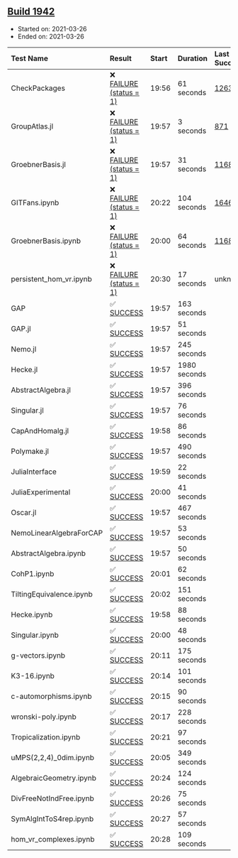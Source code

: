 ## [Build 1942](https://oscarci.mathematik.uni-kl.de/job/oscar-stable/1942/)

* Started on: 2021-03-26
* Ended on: 2021-03-26

| Test Name    | Result | Start | Duration | Last Success | First Failure |
|:-------------|:-------|:------|:---------|:-------------|:--------------|
| CheckPackages | ❌ [FAILURE (status = 1)](https://oscarci.mathematik.uni-kl.de/job/oscar-stable/1942/artifact/logs/build-1942/CheckPackages.log) | 19:56 | 61 seconds | [1263](https://oscarci.mathematik.uni-kl.de/job/oscar-stable/1263/) | [1264](https://oscarci.mathematik.uni-kl.de/job/oscar-stable/1264/) |
| GroupAtlas.jl | ❌ [FAILURE (status = 1)](https://oscarci.mathematik.uni-kl.de/job/oscar-stable/1942/artifact/logs/build-1942/GroupAtlas.jl.log) | 19:57 | 3 seconds | [871](https://oscarci.mathematik.uni-kl.de/job/oscar-stable/871/) | [872](https://oscarci.mathematik.uni-kl.de/job/oscar-stable/872/) |
| GroebnerBasis.jl | ❌ [FAILURE (status = 1)](https://oscarci.mathematik.uni-kl.de/job/oscar-stable/1942/artifact/logs/build-1942/GroebnerBasis.jl.log) | 19:57 | 31 seconds | [1168](https://oscarci.mathematik.uni-kl.de/job/oscar-stable/1168/) | [1169](https://oscarci.mathematik.uni-kl.de/job/oscar-stable/1169/) |
| GITFans.ipynb | ❌ [FAILURE (status = 1)](https://oscarci.mathematik.uni-kl.de/job/oscar-stable/1942/artifact/logs/build-1942/GITFans.ipynb.log) | 20:22 | 104 seconds | [1646](https://oscarci.mathematik.uni-kl.de/job/oscar-stable/1646/) | [1647](https://oscarci.mathematik.uni-kl.de/job/oscar-stable/1647/) |
| GroebnerBasis.ipynb | ❌ [FAILURE (status = 1)](https://oscarci.mathematik.uni-kl.de/job/oscar-stable/1942/artifact/logs/build-1942/GroebnerBasis.ipynb.log) | 20:00 | 64 seconds | [1168](https://oscarci.mathematik.uni-kl.de/job/oscar-stable/1168/) | [1169](https://oscarci.mathematik.uni-kl.de/job/oscar-stable/1169/) |
| persistent_hom_vr.ipynb | ❌ [FAILURE (status = 1)](https://oscarci.mathematik.uni-kl.de/job/oscar-stable/1942/artifact/logs/build-1942/persistent_hom_vr.ipynb.log) | 20:30 | 17 seconds | unknown | unknown |
| GAP | ✅ [SUCCESS](https://oscarci.mathematik.uni-kl.de/job/oscar-stable/1942/artifact/logs/build-1942/GAP.log) | 19:57 | 163 seconds |  |  |
| GAP.jl | ✅ [SUCCESS](https://oscarci.mathematik.uni-kl.de/job/oscar-stable/1942/artifact/logs/build-1942/GAP.jl.log) | 19:57 | 51 seconds |  |  |
| Nemo.jl | ✅ [SUCCESS](https://oscarci.mathematik.uni-kl.de/job/oscar-stable/1942/artifact/logs/build-1942/Nemo.jl.log) | 19:57 | 245 seconds |  |  |
| Hecke.jl | ✅ [SUCCESS](https://oscarci.mathematik.uni-kl.de/job/oscar-stable/1942/artifact/logs/build-1942/Hecke.jl.log) | 19:57 | 1980 seconds |  |  |
| AbstractAlgebra.jl | ✅ [SUCCESS](https://oscarci.mathematik.uni-kl.de/job/oscar-stable/1942/artifact/logs/build-1942/AbstractAlgebra.jl.log) | 19:57 | 396 seconds |  |  |
| Singular.jl | ✅ [SUCCESS](https://oscarci.mathematik.uni-kl.de/job/oscar-stable/1942/artifact/logs/build-1942/Singular.jl.log) | 19:57 | 76 seconds |  |  |
| CapAndHomalg.jl | ✅ [SUCCESS](https://oscarci.mathematik.uni-kl.de/job/oscar-stable/1942/artifact/logs/build-1942/CapAndHomalg.jl.log) | 19:58 | 86 seconds |  |  |
| Polymake.jl | ✅ [SUCCESS](https://oscarci.mathematik.uni-kl.de/job/oscar-stable/1942/artifact/logs/build-1942/Polymake.jl.log) | 19:57 | 490 seconds |  |  |
| JuliaInterface | ✅ [SUCCESS](https://oscarci.mathematik.uni-kl.de/job/oscar-stable/1942/artifact/logs/build-1942/JuliaInterface.log) | 19:59 | 22 seconds |  |  |
| JuliaExperimental | ✅ [SUCCESS](https://oscarci.mathematik.uni-kl.de/job/oscar-stable/1942/artifact/logs/build-1942/JuliaExperimental.log) | 20:00 | 41 seconds |  |  |
| Oscar.jl | ✅ [SUCCESS](https://oscarci.mathematik.uni-kl.de/job/oscar-stable/1942/artifact/logs/build-1942/Oscar.jl.log) | 19:57 | 467 seconds |  |  |
| NemoLinearAlgebraForCAP | ✅ [SUCCESS](https://oscarci.mathematik.uni-kl.de/job/oscar-stable/1942/artifact/logs/build-1942/NemoLinearAlgebraForCAP.log) | 19:57 | 53 seconds |  |  |
| AbstractAlgebra.ipynb | ✅ [SUCCESS](https://oscarci.mathematik.uni-kl.de/job/oscar-stable/1942/artifact/logs/build-1942/AbstractAlgebra.ipynb.log) | 19:57 | 50 seconds |  |  |
| CohP1.ipynb | ✅ [SUCCESS](https://oscarci.mathematik.uni-kl.de/job/oscar-stable/1942/artifact/logs/build-1942/CohP1.ipynb.log) | 20:01 | 62 seconds |  |  |
| TiltingEquivalence.ipynb | ✅ [SUCCESS](https://oscarci.mathematik.uni-kl.de/job/oscar-stable/1942/artifact/logs/build-1942/TiltingEquivalence.ipynb.log) | 20:02 | 151 seconds |  |  |
| Hecke.ipynb | ✅ [SUCCESS](https://oscarci.mathematik.uni-kl.de/job/oscar-stable/1942/artifact/logs/build-1942/Hecke.ipynb.log) | 19:58 | 88 seconds |  |  |
| Singular.ipynb | ✅ [SUCCESS](https://oscarci.mathematik.uni-kl.de/job/oscar-stable/1942/artifact/logs/build-1942/Singular.ipynb.log) | 20:00 | 48 seconds |  |  |
| g-vectors.ipynb | ✅ [SUCCESS](https://oscarci.mathematik.uni-kl.de/job/oscar-stable/1942/artifact/logs/build-1942/g-vectors.ipynb.log) | 20:11 | 175 seconds |  |  |
| K3-16.ipynb | ✅ [SUCCESS](https://oscarci.mathematik.uni-kl.de/job/oscar-stable/1942/artifact/logs/build-1942/K3-16.ipynb.log) | 20:14 | 101 seconds |  |  |
| c-automorphisms.ipynb | ✅ [SUCCESS](https://oscarci.mathematik.uni-kl.de/job/oscar-stable/1942/artifact/logs/build-1942/c-automorphisms.ipynb.log) | 20:15 | 90 seconds |  |  |
| wronski-poly.ipynb | ✅ [SUCCESS](https://oscarci.mathematik.uni-kl.de/job/oscar-stable/1942/artifact/logs/build-1942/wronski-poly.ipynb.log) | 20:17 | 228 seconds |  |  |
| Tropicalization.ipynb | ✅ [SUCCESS](https://oscarci.mathematik.uni-kl.de/job/oscar-stable/1942/artifact/logs/build-1942/Tropicalization.ipynb.log) | 20:21 | 97 seconds |  |  |
| uMPS(2,2,4)_0dim.ipynb | ✅ [SUCCESS](https://oscarci.mathematik.uni-kl.de/job/oscar-stable/1942/artifact/logs/build-1942/uMPS-2-2-4-_0dim.ipynb.log) | 20:05 | 349 seconds |  |  |
| AlgebraicGeometry.ipynb | ✅ [SUCCESS](https://oscarci.mathematik.uni-kl.de/job/oscar-stable/1942/artifact/logs/build-1942/AlgebraicGeometry.ipynb.log) | 20:24 | 124 seconds |  |  |
| DivFreeNotIndFree.ipynb | ✅ [SUCCESS](https://oscarci.mathematik.uni-kl.de/job/oscar-stable/1942/artifact/logs/build-1942/DivFreeNotIndFree.ipynb.log) | 20:26 | 75 seconds |  |  |
| SymAlgIntToS4rep.ipynb | ✅ [SUCCESS](https://oscarci.mathematik.uni-kl.de/job/oscar-stable/1942/artifact/logs/build-1942/SymAlgIntToS4rep.ipynb.log) | 20:27 | 57 seconds |  |  |
| hom_vr_complexes.ipynb | ✅ [SUCCESS](https://oscarci.mathematik.uni-kl.de/job/oscar-stable/1942/artifact/logs/build-1942/hom_vr_complexes.ipynb.log) | 20:28 | 109 seconds |  |  |
